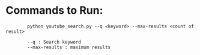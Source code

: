 # Commands to Run:

            python youtube_search.py --q <keyword> --max-results <count of result>

            --q : Search keyword
            --max-results : maximum results
